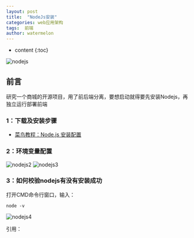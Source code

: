 ```yaml
---
layout: post
title:  "NodeJs安装"
categories: web应用架构
tags:  前端
author: watermelon
---
```

* content
{:toc}

![nodejs](https://images.gitee.com/uploads/images/2019/0130/162846_b9d2a92a_1210188.jpeg)
## 前言
研究一个商城的开源项目，用了前后端分离，要想启动就得要先安装Nodejs，再独立运行部署前端





### **1：下载及安装步骤**
* [菜鸟教程：Node.js 安装配置](http://www.runoob.com/nodejs/nodejs-install-setup.html)  

### **2：环境变量配置**
![nodejs2](https://images.gitee.com/uploads/images/2019/0130/163208_f94b99b9_1210188.jpeg)
![nodejs3](https://images.gitee.com/uploads/images/2019/0130/163417_341db31f_1210188.jpeg)

### **3：如何校验nodejs有没有安装成功**
打开CMD命令行窗口，输入：
```text
node -v
```
![nodejs4](https://images.gitee.com/uploads/images/2019/0130/163637_c90b94d9_1210188.jpeg)

引用：  
